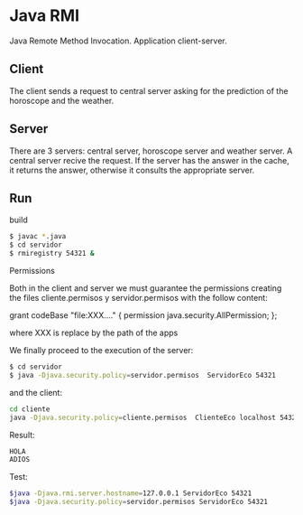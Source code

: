 # Java RMI
Java Remote Method Invocation.
Application client-server.

## Client
The client sends a request to central server asking for the prediction of the horoscope and the weather.

## Server
There are 3 servers: central server, horoscope server and weather server.
A central server recive the request. If the server has the answer in the cache, it returns the answer, otherwise it consults the appropriate server.

## Run
build 
```sh
$ javac *.java
$ cd servidor
$ rmiregistry 54321 &
```

Permissions

Both in the client and server we must guarantee the permissions creating the files
cliente.permisos y servidor.permisos with the follow content:

grant codeBase "file:XXX...." {
    permission java.security.AllPermission;
};

where XXX is replace by the path of the apps


We finally proceed to the execution of the server:
```sh
$ cd servidor
$ java -Djava.security.policy=servidor.permisos  ServidorEco 54321
```

and the client:
```sh
cd cliente
java -Djava.security.policy=cliente.permisos  ClienteEco localhost 54321 hola adios
```
Result:
```sh
HOLA
ADIOS
```

Test:
```sh
$java -Djava.rmi.server.hostname=127.0.0.1 ServidorEco 54321
$java -Djava.security.policy=servidor.permisos ServidorEco 54321
```
